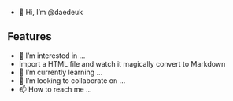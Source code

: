 - 👋 Hi, I’m @daedeuk
## Features
- 👀 I’m interested in ...
- Import a HTML file and watch it magically convert to Markdown
- 🌱 I’m currently learning ...
- 💞️ I’m looking to collaborate on ...
- 📫 How to reach me ...

<!---
daedeuk/daedeuk is a ✨ special ✨ repository because its `README.md` (this file) appears on your GitHub profile.
You can click the Preview link to take a look at your changes.
--->

